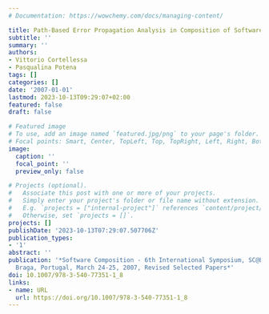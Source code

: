 ```yaml
---
# Documentation: https://wowchemy.com/docs/managing-content/

title: Path-Based Error Propagation Analysis in Composition of Software Services
subtitle: ''
summary: ''
authors:
- Vittorio Cortellessa
- Pasqualina Potena
tags: []
categories: []
date: '2007-01-01'
lastmod: 2023-10-13T09:29:07+02:00
featured: false
draft: false

# Featured image
# To use, add an image named `featured.jpg/png` to your page's folder.
# Focal points: Smart, Center, TopLeft, Top, TopRight, Left, Right, BottomLeft, Bottom, BottomRight.
image:
  caption: ''
  focal_point: ''
  preview_only: false

# Projects (optional).
#   Associate this post with one or more of your projects.
#   Simply enter your project's folder or file name without extension.
#   E.g. `projects = ["internal-project"]` references `content/project/deep-learning/index.md`.
#   Otherwise, set `projects = []`.
projects: []
publishDate: '2023-10-13T07:29:07.507706Z'
publication_types:
- '1'
abstract: ''
publication: '*Software Composition - 6th International Symposium, SC@ETAPS 2007,
  Braga, Portugal, March 24-25, 2007, Revised Selected Papers*'
doi: 10.1007/978-3-540-77351-1_8
links:
- name: URL
  url: https://doi.org/10.1007/978-3-540-77351-1_8
---
```

